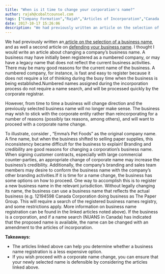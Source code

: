 ```yaml
---
title: "When is it time to change your corporation's name?"
author: rajah@cobaltcounsel.com
tags: ["Company Formation","Rajah","Articles of Incorporation","Canada (ON)","Canada (General)"]
date: 2017-10-17 15:26:06
description: "We had previously written an article on the selection of a business name, and as well a second article on defending your business name.  I thought I would write an article about changing a company’..."
---
```


 

We had previously written an[ article on the selection of a business name](https://blog.clausehound.com/canadian-articles-of-incorporation-part-3-of-8-selecting-and-protecting-your-corporations-name-2/), and as well a second article on [defending your business name](https://blog.clausehound.com/defending-your-business-name/).  I thought I would write an article about changing a company’s business name.  A business may have initially been registered as a numbered company, or may have a legacy name that does not reflect the current business activities. There may be  many good reasons for the current name of the business.  A numbered company, for instance, is fast and easy to register because it does not require a lot of thinking during the busy time when the business is being established.Numbered names assigned during the incorporation process do not require a name search, and will be processed quickly by the corporate registrar.  

However, from time to time a business will change direction and the previously selected business name will no longer make sense.  The business may wish to stick with the corporate entity rather than reincorporating for a number of reasons (possibly tax reasons, among others), and will want to proceed with a corporate name change.

To illustrate, consider , “Emma’s Pet Foods” as the original company name. A fine name, but when the business shifted to selling paper supplies, this inconsistency became difficult for the business to explain! Branding and credibility are good reasons for changing a corporation’s business name. When signing customer contracts, especially with large commercial counter-parties, an appropriate change of corporate name may increase the business’s credibility. Additionally,  the company’s branding and sales team members may desire to conform the business name with the company’s other branding activities.If it is time for a name change, the business has some options on how to proceed. One way to accomplish this is to register a new business name in the relevant jurisdiction. Without legally changing its name, the business can use a business name that reflects the actual business (e.g. 12194598 Canada Corporation doing business as The Paper Group. This will require a search of the registered business names registry, and some restrictions apply. More information on business name registration can be found in the linked articles noted above).  If the business is a corporation,  and if a name search (NUANS in Canada) has indicated that the proposed name is available, the name can be changed with an amendment to the articles of incorporation.   

 

**Takeaways:**
- The articles linked above can help you determine whether a business name registration is a less expensive option.
- If you wish proceed with a corporate name change, you can ensure that your newly selected name is defensible by considering the articles linked above.